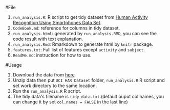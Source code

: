 #File
1. `run_analysis.R`: R script to get tidy dataset from [Human Activity Recognition Using Smartphones Data Set](http://archive.ics.uci.edu/ml/datasets/Human+Activity+Recognition+Using+Smartphones).
2. `CodeBook.md`: reference for columns in tidy dataset.
3. `run_analysis.html`: generated by `run_analysis.RMD`, you can see the code result with text explanation.
4. `run_analysis.Rmd`: Rmarkdown to generate html by `knitr` package.
5. `features.txt`: Full list of features except `activity` and `subject`. 
6. `ReadMe.md`: instruction for how to use.

#Usage
1. Download the data from [here](http://archive.ics.uci.edu/ml/machine-learning-databases/00240/)
2. Unzip data then put `UCI HAR Dataset` folder, `run_analysis.R` R script and set work directory to the same location.
3. Run the `run_analysis.R` R script.
4. The tidy data's filename is `tidy_data.txt`.(default ouput col names, you can change it by set `col.names = FALSE` in the last line)
